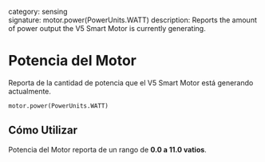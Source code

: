 category: sensing  
signature: motor.power(PowerUnits.WATT)
description: Reports the amount of power output the V5 Smart Motor is currently generating.

# Potencia del Motor

Reporta de la cantidad de potencia que el V5 Smart Motor está generando actualmente.

```don
motor.power(PowerUnits.WATT)
```

## Cómo Utilizar

Potencia del Motor reporta de un rango de **0.0 a 11.0 vatios**.


<advanced>
</advanced>

